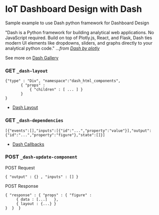 # IoT Dashboard Design with Dash

Sample example to use Dash python framework for Dashboard Design

"Dash is a Python framework for building analytical web applications. No JavaScript required. Build on top of Plotly.js, React, and Flask, Dash ties modern UI elements like dropdowns, sliders, and graphs directly to your analytical python code." ..._from [Dash by plotly](https://plot.ly/products/dash/)_

See more on [Dash Gallery](https://dash.plot.ly/gallery)


### GET `_dash-layout`

```
{"type" : "Div", "namespace":"dash_html_components", 
       { "props" :
           { "children" : [ ... ] }
       }
}
```

- [Dash Layout](https://dash.plot.ly/getting-started)


### GET `_dash-dependencies`

```
[{"events":[],"inputs":[{"id":"...","property":"value"}],"output":{"id":"...","property":"figure"},"state":[]}]

```


- [Dash Callbacks](https://dash.plot.ly/getting-started-part-2)


### POST `_dash-update-component`

POST Request
```
{ "output" : {} , "inputs" : [] }
```

POST Response
```
{ "response" : { "props" : { "figure" :
     { data : [...]   },
     { layout : {...} }
}  }  }
```
           
